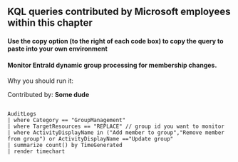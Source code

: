 ## KQL queries contributed by Microsoft employees within this chapter
#### Use the copy option (to the right of each code box) to copy the query to paste into your own environment

#### Monitor EntraId dynamic group processing for membership changes. 

Why you should run it: 

Contributed by: **Some dude**

```KQL

AuditLogs 
| where Category == "GroupManagement" 
| where TargetResources == "REPLACE" // group id you want to monitor 
| where ActivityDisplayName in ("Add member to group","Remove member from group") or ActivityDisplayName =="Update group" 
| summarize count() by TimeGenerated 
| render timechart
```

